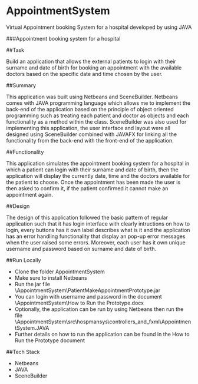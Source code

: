 # AppointmentSystem

Virtual Appointment booking System for a hospital developed by using JAVA

###Appointment booking system for a hospital

##Task

Build an application that allows the external patients to login with their surname and date of birth for booking an appointment with the available doctors based on the specific date and time chosen by the user.

##Summary

This application was built using Netbeans and SceneBuilder. Netbeans comes with JAVA programming language which allows me to implement the back-end of the application based on the principle of object oriented programming such as treating each patient and doctor as objects and each functionality as a method within the class. SceneBuilder was also used for implementing this application, the user interface and layout were all designed using SceneBuilder combined with JAVAFX for linking all the functionality from the back-end with the front-end of the application.

##Functionality

This application simulates the appointment booking system for a hospital in which a patient can login with their surname and date of birth, then the application will display the currently date, time and the doctors available for the patient to choose. Once the appointment has been made the user is then asked to confirm it, if the patient confirmed it cannot make an appointment again.

##Design

The design of this application followed the basic pattern of regular application such that it has login interface with clearly intructions on how to login, every buttons has it own label describes what is it and the application has an error handling functionality that display an pop-up error messages when the user raised some errors. Moreover, each user has it own unique username and password based on surname and date of birth.

##Run Locally

- Clone the folder AppointmentSystem
- Make sure to install Netbeans
- Run the jar file \AppointmentSystem\PatientMakeAppointmentPrototype.jar
- You can login with username and password in the document \AppointmentSystem\How to Run the Prototype.docx   
- Optionally, the application can be run by using Netbeans then run the file \AppointmentSystem\src\hospmansys\controllers_and_fxml\AppointmentSystem.JAVA
- Further details on how to run the application can be found in the How to Run the Prototype document 

##Tech Stack

- Netbeans
- JAVA
- SceneBuilder
